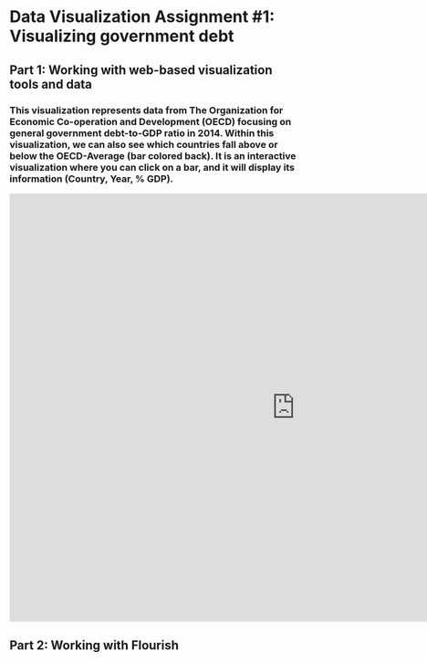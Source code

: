 # Data Visualization Assignment #1: Visualizing government debt
## Part 1: Working with web-based visualization tools and data
### This visualization represents data from The Organization for Economic Co-operation and Development (OECD) focusing on general government debt-to-GDP ratio in 2014. Within this visualization, we can also see which countries fall above or below the OECD-Average (bar colored back). It is an interactive visualization where you can click on a bar, and it will display its information (Country, Year, % GDP). 

<iframe src="https://data.oecd.org/chart/7baV" width="1000" height="750" style="border: 0" mozallowfullscreen="true" webkitallowfullscreen="true" allowfullscreen="true"><a href="https://data.oecd.org/chart/7baV" target="_blank">OECD Chart: General government debt, Total, % of GDP, Annual, 2014</a></iframe>

## Part 2: Working with Flourish
